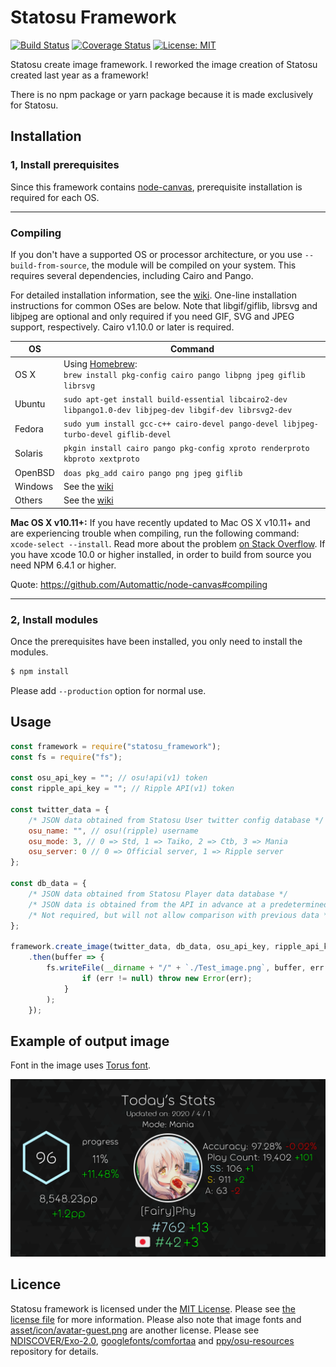 # Statosu Framework

[![Build Status](https://travis-ci.com/Fairy-Phy/Statosu-Framework.svg?branch=master)](https://travis-ci.com/Fairy-Phy/Statosu-Framework)
[![Coverage Status](https://coveralls.io/repos/github/Fairy-Phy/Statosu-Framework/badge.svg?branch=master)](https://coveralls.io/github/Fairy-Phy/Statosu-Framework?branch=master)
[![License: MIT](https://img.shields.io/badge/License-MIT-blue.svg)](https://opensource.org/licenses/MIT)

Statosu create image framework. I reworked the image creation of Statosu created last year as a framework!

There is no npm package or yarn package because it is made exclusively for Statosu.

## Installation

### 1, Install prerequisites

Since this framework contains [node-canvas](https://github.com/Automattic/node-canvas), prerequisite installation is required for each OS.

---

### Compiling

If you don't have a supported OS or processor architecture, or you use `--build-from-source`, the module will be compiled on your system. This requires several dependencies, including Cairo and Pango.

For detailed installation information, see the [wiki](https://github.com/Automattic/node-canvas/wiki/_pages). One-line installation instructions for common OSes are below. Note that libgif/giflib, librsvg and libjpeg are optional and only required if you need GIF, SVG and JPEG support, respectively. Cairo v1.10.0 or later is required.

OS | Command
----- | -----
OS X | Using [Homebrew](https://brew.sh/):<br/>`brew install pkg-config cairo pango libpng jpeg giflib librsvg`
Ubuntu | `sudo apt-get install build-essential libcairo2-dev libpango1.0-dev libjpeg-dev libgif-dev librsvg2-dev`
Fedora | `sudo yum install gcc-c++ cairo-devel pango-devel libjpeg-turbo-devel giflib-devel`
Solaris | `pkgin install cairo pango pkg-config xproto renderproto kbproto xextproto`
OpenBSD | `doas pkg_add cairo pango png jpeg giflib`
Windows | See the [wiki](https://github.com/Automattic/node-canvas/wiki/Installation:-Windows)
Others | See the [wiki](https://github.com/Automattic/node-canvas/wiki)

**Mac OS X v10.11+:** If you have recently updated to Mac OS X v10.11+ and are experiencing trouble when compiling, run the following command: `xcode-select --install`. Read more about the problem [on Stack Overflow](http://stackoverflow.com/a/32929012/148072).
If you have xcode 10.0 or higher installed, in order to build from source you need NPM 6.4.1 or higher.

Quote: https://github.com/Automattic/node-canvas#compiling

---

### 2, Install modules

Once the prerequisites have been installed, you only need to install the modules.

```sh
$ npm install
```

Please add `--production` option for normal use.

## Usage

```javascript
const framework = require("statosu_framework");
const fs = require("fs");

const osu_api_key = ""; // osu!api(v1) token
const ripple_api_key = ""; // Ripple API(v1) token

const twitter_data = {
    /* JSON data obtained from Statosu User twitter config database */
    osu_name: "", // osu!(ripple) username
    osu_mode: 3, // 0 => Std, 1 => Taiko, 2 => Ctb, 3 => Mania
    osu_server: 0 // 0 => Official server, 1 => Ripple server
};

const db_data = {
    /* JSON data obtained from Statosu Player data database */
    /* JSON data is obtained from the API in advance at a predetermined time and stored */
    /* Not required, but will not allow comparison with previous data */
};

framework.create_image(twitter_data, db_data, osu_api_key, ripple_api_key)
    .then(buffer => {
        fs.writeFile(__dirname + "/" + `./Test_image.png`, buffer, err => {
                if (err != null) throw new Error(err);
            }
        );
    });
```

## Example of output image

Font in the image uses [Torus font](https://paulogoode.com/torus/).

![Image](readme_image.png)

## Licence

Statosu framework is licensed under the [MIT License](https://opensource.org/licenses/MIT). Please see [the license file](LICENSE) for more information. Please also note that image fonts and [asset/icon/avatar-guest.png](asset/icon/avatar-guest.png) are another license. Please see [NDISCOVER/Exo-2.0](https://github.com/NDISCOVER/Exo-2.0), [googlefonts/comfortaa](https://github.com/googlefonts/comfortaa) and [ppy/osu-resources](https://github.com/ppy/osu-resources) repository for details.
